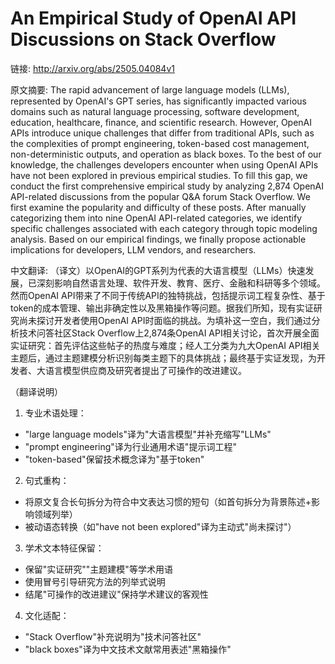 # An Empirical Study of OpenAI API Discussions on Stack Overflow

链接: http://arxiv.org/abs/2505.04084v1

原文摘要:
The rapid advancement of large language models (LLMs), represented by
OpenAI's GPT series, has significantly impacted various domains such as natural
language processing, software development, education, healthcare, finance, and
scientific research. However, OpenAI APIs introduce unique challenges that
differ from traditional APIs, such as the complexities of prompt engineering,
token-based cost management, non-deterministic outputs, and operation as black
boxes. To the best of our knowledge, the challenges developers encounter when
using OpenAI APIs have not been explored in previous empirical studies. To fill
this gap, we conduct the first comprehensive empirical study by analyzing 2,874
OpenAI API-related discussions from the popular Q&A forum Stack Overflow. We
first examine the popularity and difficulty of these posts. After manually
categorizing them into nine OpenAI API-related categories, we identify specific
challenges associated with each category through topic modeling analysis. Based
on our empirical findings, we finally propose actionable implications for
developers, LLM vendors, and researchers.

中文翻译:
（译文）以OpenAI的GPT系列为代表的大语言模型（LLMs）快速发展，已深刻影响自然语言处理、软件开发、教育、医疗、金融和科研等多个领域。然而OpenAI API带来了不同于传统API的独特挑战，包括提示词工程复杂性、基于token的成本管理、输出非确定性以及黑箱操作等问题。据我们所知，现有实证研究尚未探讨开发者使用OpenAI API时面临的挑战。为填补这一空白，我们通过分析技术问答社区Stack Overflow上2,874条OpenAI API相关讨论，首次开展全面实证研究：首先评估这些帖子的热度与难度；经人工分类为九大OpenAI API相关主题后，通过主题建模分析识别每类主题下的具体挑战；最终基于实证发现，为开发者、大语言模型供应商及研究者提出了可操作的改进建议。

（翻译说明）
1. 专业术语处理：
- "large language models"译为"大语言模型"并补充缩写"LLMs"
- "prompt engineering"译为行业通用术语"提示词工程"
- "token-based"保留技术概念译为"基于token"

2. 句式重构：
- 将原文复合长句拆分为符合中文表达习惯的短句（如首句拆分为背景陈述+影响领域列举）
- 被动语态转换（如"have not been explored"译为主动式"尚未探讨"）

3. 学术文本特征保留：
- 保留"实证研究""主题建模"等学术用语
- 使用冒号引导研究方法的列举式说明
- 结尾"可操作的改进建议"保持学术建议的客观性

4. 文化适配：
- "Stack Overflow"补充说明为"技术问答社区"
- "black boxes"译为中文技术文献常用表述"黑箱操作"
